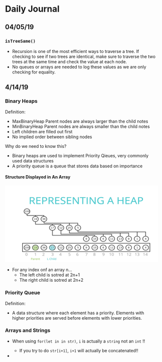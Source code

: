 # Daily Journal

## 04/05/19

### `isTreeSame()`
- Recursion is one of the most efficient ways to traverse a tree. If checking to see if two trees are identical, make sure to traverse the two trees at the same time and check the value at each node.
- No queues or arrays are needed to log these values as we are only checking for equality.

## 4/14/19

### Binary Heaps
Definition:
- MaxBinaryHeap Parent nodes are always larger than the child notes
- MinBinaryHeap Parent nodes are always smaller than the child notes
- Left children are filled out first
- No implied order between sibling nodes

Why do we need to know this?
- Binary heaps are used to implement Priority Qieues, very commonly used data structures
- A priority queue is a queue that stores data based on importance

#### Structure Displayed in An Array
![Heap Structure](/images/heap.png)
- For any index onf an array n...
    - The left child is sotred at 2n+1
    - The right child is sotred at 2n+2


### Priority Queue

Definition:
- A data structure where each element has a priority.  Elements with higher priorities are served before elements with lower priorities.

### Arrays and Strings

- When using `for(let in in str)`, `i` is actually a `string` not an `int` !!
    * If you try to do `str[i+1]`, `i+1` will actually be concatenated!!

- 
